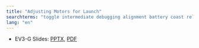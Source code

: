 ```yaml
---
title: "Adjusting Motors for Launch"
searchterms: "toggle intermediate debugging alignment battery coast reliability reliability_techniques adjusting_motors"
lang: "en"
---
```

 <ul>
 <li class="ng-binding">EV3-G Slides:
 <a href="ProgrammingLessons/intermediate/AdjustingMotors.pptx">PPTX</a>,
 <a href="ProgrammingLessons/intermediate/AdjustingMotors.pdf">PDF</a>
 </li>
  </ul>
